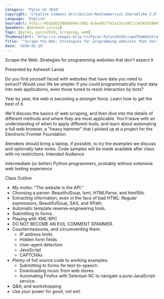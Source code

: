 ```yaml
---
Category: 'PyCon US 2010'
Copyright: 'Creative Commons Attribution-NonCommercial-ShareAlike 3.0'
Language: 'English'
SourceUrl: http://05d2db1380b6504cc981-8cbed8cf7e3a131cd8f1c3e383d10041.r93.cf2.rackcdn.com/pycon-us-2010/256_scrape-the-web-strategies-for-programming-websites-that-don-t-expect-it.m4v
Speakers: [Asheesh Laroia]
Tags: [pycon, pycon2010, scraping, web]
ThumbnailUrl: 'http://a.images.blip.tv/Pycon-PyCon2010ScrapeTheWebStrategiesForProgrammingWebsitesTha613-141.jpg'
Title: '"Scrape the Web: Strategies for programming websites that don''t expect it"'
date: '2010-02-19'
---
```

Scrape the Web: Strategies for programming websites that don't expect it

  
Presented by Asheesh Laroia

  
Do you find yourself faced with websites that have data you need to extract?
Would your life be simpler if you could programmatically input data into web
applications, even those tuned to resist interaction by bots?

  
Year by year, the web is becoming a stronger force. Learn how to get the best
of it.

  
We'll discuss the basics of web scraping, and then dive into the details of
different methods and where they are most applicable. You'll leave with an
understanding of when to apply different tools, and learn about automating a
full web browser, a "heavy hammer" that I picked up at a project for the
Electronic Frontier Foundation.

  
Atendees should bring a laptop, if possible, to try the examples we discuss
and optionally take notes. Code samples will be made available after class
with no restrictions. Intended Audience

  
Intermediate (or better) Python programmers, probably without extensive web
testing experience

  
Class Outline

  * My motto: "The website is the API." 
  * Choosing a parser: BeautifulSoup, lxml, HTMLParse, and html5lib. 
  * Extracting information, even in the face of bad HTML: Regular expressions, BeautifulSoup, SAX, and XPath. 
  * Automatic template reverse-engineering tools. 
  * Submitting to forms. 
  * Playing with XML-RPC 
  * DO NOT BECOME AN EVIL COMMENT SPAMMER. 
  * Countermeasures, and circumventing them: 
    * IP address limits 
    * Hidden form fields 
    * User-agent detection 
    * JavaScript 
    * CAPTCHAs 
  * Plenty of full source code to working examples: 
    * Submitting to forms for text-to-speech. 
    * Downloading music from web stores. 
    * Automating Firefox with Selenium RC to navigate a pure-JavaScript service. 
  * Q&A; and workshopping 
  * Use your power for good, not evil. 

